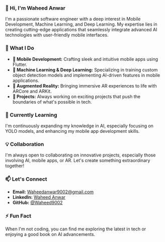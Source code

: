 ### 👋 Hi, I'm Waheed Anwar
I'm a passionate software engineer with a deep interest in Mobile Development, Machine Learning, and Deep Learning. My expertise lies in creating cutting-edge applications that seamlessly integrate advanced AI technologies with user-friendly mobile interfaces.

### 🌟 What I Do
- **📱 Mobile Development:** Crafting sleek and intuitive mobile apps using Flutter.
- **🧠 Machine Learning & Deep Learning:** Specializing in training custom object detection models and implementing AI-driven features in mobile applications.
- **🎨 Augmented Reality:** Bringing immersive AR experiences to life with ARCore and ARKit.
- **🚀 Projects:** Always working on exciting projects that push the boundaries of what's possible in tech.

### 🌱 Currently Learning
I'm continuously expanding my knowledge in AI, especially focusing on YOLO models, and enhancing my mobile app development skills.

### 💡 Collaboration
I'm always open to collaborating on innovative projects, especially those involving AI, mobile apps, or AR. Let's create something extraordinary together!

### 📫 Let's Connect
- **Email:** [Waheedanwar9002@gmail.com](mailto:Waheedanwar9002@gmail.com)
- **LinkedIn:** [Waheed Anwar](https://www.linkedin.com/in/waheed-anwar-0b0b52235/)
- **GitHub:** [@Waheed9002](https://github.com/Waheed9002)

### ⚡ Fun Fact
When I'm not coding, you can find me exploring the latest in tech or enjoying a good book on AI advancements.

<!---
Waheed9002/Waheed9002 is a ✨ special ✨ repository because its `README.md` (this file) appears on your GitHub profile.
You can click the Preview link to take a look at your changes.
--->
